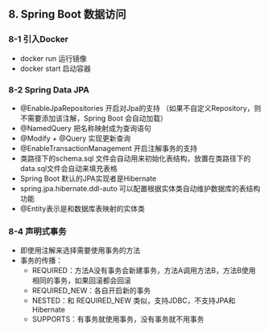 ## 8. Spring Boot 数据访问

### 8-1 引入Docker

- docker run 运行镜像
- docker start 启动容器

### 8-2 Spring Data JPA

- @EnableJpaRepositories 开启对Jpa的支持 （如果不自定义Repository，则不需要添加该注解，Spring Boot 会自动加载）
- @NamedQuery 把名称映射成为查询语句
- @Modify + @Query 实现更新查询
- @EnableTransactionManagement 开启注解事务的支持
- 类路径下的schema.sql 文件会自动用来初始化表结构，放置在类路径下的data.sql文件会自动来填充表格
- Spring Boot 默认的JPA实现者是Hibernate
- spring.jpa.hibernate.ddl-auto 可以配置根据实体类自动维护数据库的表结构功能
- @Entity表示是和数据库表映射的实体类

### 8-4 声明式事务

- 即使用注解来选择需要使用事务的方法
- 事务的传播：
  - REQUIRED：方法A没有事务会新建事务，方法A调用方法B，方法B使用相同的事务，如果回滚都会回滚
  - REQUIRED_NEW：各自开启新的事务
  - NESTED：和 REQUIRED_NEW 类似，支持JDBC，不支持JPA和Hibernate
  - SUPPORTS：有事务就使用事务，没有事务就不用事务